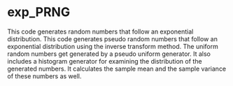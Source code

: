 # exp_PRNG
This code generates random numbers that follow an exponential distribution.
This code generates pseudo random numbers that follow an exponential distribution using the inverse transform method. 
The uniform random numbers get generated by a pseudo uniform generator. It also includes a histogram generator for 
examining the distribution of the generated numbers. It calculates the sample mean and the sample variance of these numbers as well.
